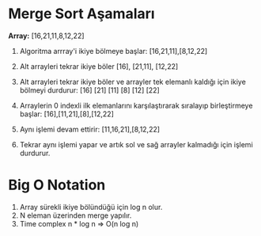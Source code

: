 # Merge Sort Aşamaları

**Array:** [16,21,11,8,12,22]

1. Algoritma arrray'i ikiye bölmeye başlar: [16,21,11],[8,12,22]

2. Alt arrayleri tekrar ikiye böler [16], [21,11], [12,22]

3. Alt arrayleri tekrar ikiye böler ve arrayler tek elemanlı kaldığı için ikiye bölmeyi durdurur: [16] [21] [11] [8] [12] [22]

4. Arraylerin 0 indexli ilk elemanlarını karşılaştırarak sıralayıp birleştirmeye başlar: [16],[11,21],[8],[12,22]

5. Aynı işlemi devam ettirir: [11,16,21],[8,12,22]

6. Tekrar aynı işlemi yapar ve artık sol ve sağ arrayler kalmadığı için işlemi durdurur.

# Big O Notation

1. Array sürekli ikiye bölündüğü için log n olur.
2. N eleman üzerinden merge yapılır.
3. Time complex n \* log n => O(n log n)
